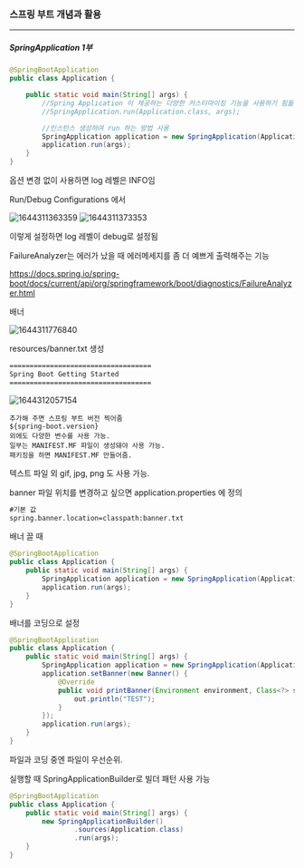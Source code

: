 <h3>스프링 부트 개념과 활용</h3>
<hr/>
<h5>SpringApplication 1부</h5>

```java
@SpringBootApplication
public class Application {

    public static void main(String[] args) {
        //Spring Application 이 제공하는 다양한 커스터마이징 기능을 사용하기 힘듦.
        //SpringApplication.run(Application.class, args);

        //인스턴스 생성하여 run 하는 방법 사용
        SpringApplication application = new SpringApplication(Application.class);
        application.run(args);
    }
}
```

옵션 변경 없이 사용하면 log 레벨은 INFO임

Run/Debug Configurations 에서

![1644311363359](https://user-images.githubusercontent.com/43261300/152954465-1f54ba82-ad34-47d2-b5e2-962e27a3d67e.png)
![1644311373353](https://user-images.githubusercontent.com/43261300/152954475-35346371-86fd-4d38-a3dd-1581ac5f55e4.png)

이렇게 설정하면 log 레벨이 debug로 설정됨



FailureAnalyzer는 에러가 났을 때 에러메세지를 좀 더 예쁘게 출력해주는 기능

https://docs.spring.io/spring-boot/docs/current/api/org/springframework/boot/diagnostics/FailureAnalyzer.html



배너

![1644311776840](https://user-images.githubusercontent.com/43261300/152955693-eff4b323-12e3-477c-a45e-94a69af8e89f.png)

resources/banner.txt 생성

```tex
===================================
Spring Boot Getting Started
===================================
```

![1644312057154](https://user-images.githubusercontent.com/43261300/152956480-d39ec089-daf8-4316-a9dc-3b449503395d.png)

```
추가해 주면 스프링 부트 버전 찍어줌
${spring-boot.version}
외에도 다양한 변수를 사용 가능. 
일부는 MANIFEST.MF 파일이 생성돼야 사용 가능.
패키징을 하면 MANIFEST.MF 만들어줌.
```

텍스트 파일 외 gif, jpg, png 도 사용 가능.

banner 파일 위치를 변경하고 싶으면 application.properties 에 정의

```xml
#기본 값
spring.banner.location=classpath:banner.txt
```

배너 끌 때

```java
@SpringBootApplication
public class Application {
    public static void main(String[] args) {
        SpringApplication application = new SpringApplication(Application.class); application.setBannerMode(Banner.Mode.OFF); //배너 끌 때
        application.run(args);
    }
}
```

배너를 코딩으로 설정

```java
@SpringBootApplication
public class Application {
    public static void main(String[] args) {
        SpringApplication application = new SpringApplication(Application.class);
        application.setBanner(new Banner() {
            @Override
            public void printBanner(Environment environment, Class<?> sourceClass, PrintStream out) {
                out.println("TEST");
            }
        });
        application.run(args);
    }
}
```

파일과 코딩 중엔 파일이 우선순위.

실행할 때 SpringApplicationBuilder로 빌더 패턴 사용 가능

```java
@SpringBootApplication
public class Application {
    public static void main(String[] args) {
        new SpringApplicationBuilder()
                .sources(Application.class)
                .run(args);
    }
}
```

